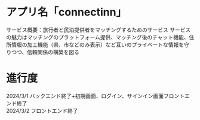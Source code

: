 # アプリ名「connectinn」
サービス概要：旅行者と民泊提供者をマッチングするためのサービス
サービスの魅力はマッチングのプラットフォーム提供、マッチング後のチャット機能、住所情報の加工機能（県、市などのみ表示）など互いのプライベートな情報を守りつつ、信頼関係の構築を図る

# 進行度
2024/3/1 バックエンド終了+初期画面、ログイン、サインイン画面フロントエンド終了  
2024/3/2 フロントエンド終了
